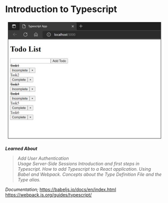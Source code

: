 # Introduction to Typescript

![](preview.jpg)

  
**_Learned About_**  
> _Add User Authentication_  
_Usage Server-Side Sessions_
_Introduction and first steps in Typescript._
_How to add Typescript to a React application._
_Using Babel and Webpack._
_Concepts about the Type Definition File and the Type alias._

_Documentation;_
https://babeljs.io/docs/en/index.html
https://webpack.js.org/guides/typescript/
